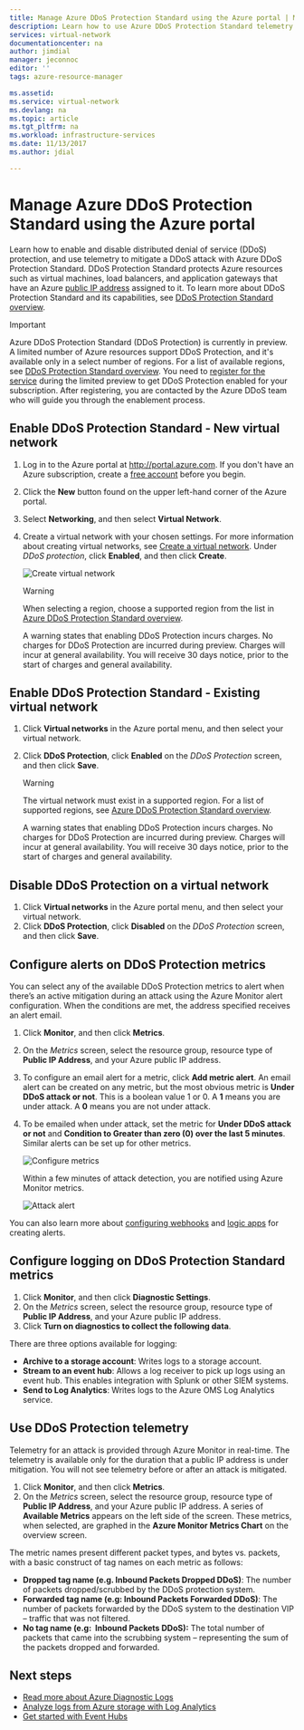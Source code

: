 ```yaml
---
title: Manage Azure DDoS Protection Standard using the Azure portal | Microsoft Docs
description: Learn how to use Azure DDoS Protection Standard telemetry in Azure Monitor to mitigate an attack.
services: virtual-network
documentationcenter: na
author: jimdial
manager: jeconnoc
editor: ''
tags: azure-resource-manager

ms.assetid: 
ms.service: virtual-network
ms.devlang: na
ms.topic: article
ms.tgt_pltfrm: na
ms.workload: infrastructure-services
ms.date: 11/13/2017
ms.author: jdial

---
```


# Manage Azure DDoS Protection Standard using the Azure portal

Learn how to enable and disable distributed denial of service (DDoS) protection, and use telemetry to mitigate a DDoS attack with Azure DDoS Protection Standard. DDoS Protection Standard protects Azure resources such as virtual machines, load balancers, and application gateways that have an Azure [public IP address](virtual-network-public-ip-address.md) assigned to it. To learn more about DDoS Protection Standard and its capabilities, see [DDoS Protection Standard overview](ddos-protection-overview.md). 

>[!IMPORTANT]
>Azure DDoS Protection Standard (DDoS Protection) is currently in preview. A limited number of Azure resources support DDoS Protection, and it's available only in a select number of regions. For a list of available regions, see [DDoS Protection Standard overview](ddos-protection-overview.md). You need to [register for the service](http://aka.ms/ddosprotection) during the limited preview to get DDoS Protection enabled for your subscription. After registering, you are contacted by the Azure DDoS team who will guide you through the enablement process. 

## Enable DDoS Protection Standard - New virtual network

1. Log in to the Azure portal at http://portal.azure.com. If you don't have an Azure subscription, create a [free account](https://azure.microsoft.com/free/?WT.mc_id=A261C142F) before you begin.
2. Click the **New** button found on the upper left-hand corner of the Azure portal.
3. Select **Networking**, and then select **Virtual Network**.
4. Create a virtual network with your chosen settings. For more information about creating virtual networks, see [Create a virtual network](virtual-networks-create-vnet-arm-pportal.md). Under *DDoS protection*, click **Enabled**, and then click **Create**.

    ![Create virtual network](./media/ddos-protection-manage-portal/ddos-create-vnet.png)   

    > [!WARNING]
    > When selecting a region, choose a supported region from the list in [Azure DDoS Protection Standard overview](ddos-protection-overview.md).

    A warning states that enabling DDoS Protection incurs charges. No charges for DDoS Protection are incurred during preview. Charges will incur at general availability. You will receive 30 days notice, prior to the start of charges and general availability.

## Enable DDoS Protection Standard - Existing virtual network 

1. Click **Virtual networks** in the Azure portal menu, and then select your virtual network.
2. Click **DDoS Protection**, click **Enabled** on the *DDoS Protection* screen, and then click **Save**. 

    > [!WARNING]
    > The virtual network must exist in a supported region. For a list of supported regions, see [Azure DDoS Protection Standard overview](ddos-protection-overview.md).

    A warning states that enabling DDoS Protection incurs charges. No charges for DDoS Protection are incurred during preview. Charges will incur at general availability. You will receive 30 days notice, prior to the start of charges and general availability.

## Disable DDoS Protection on a virtual network

1. Click **Virtual networks** in the Azure portal menu, and then select your virtual network.
2. Click **DDoS Protection**, click **Disabled** on the *DDoS Protection* screen, and then click **Save**.

## Configure alerts on DDoS Protection metrics

You can select any of the available DDoS Protection metrics to alert when there’s an active mitigation during an attack using the Azure Monitor alert configuration. When the conditions are met, the address specified receives an alert email.

1. Click **Monitor**, and then click **Metrics**.
2. On the *Metrics* screen, select the resource group, resource type of **Public IP Address**, and your Azure public IP address.
3. To configure an email alert for a metric, click **Add metric alert**. An email alert can be created on any metric, but the most obvious metric is **Under DDoS attack or not**. This is a boolean value 1 or 0. A **1** means you are under attack. A **0** means you are not under attack.
4. To be emailed when under attack, set the metric for **Under DDoS attack or not** and **Condition to Greater than zero (0) over the last 5 minutes**. Similar alerts can be set up for other metrics.

    ![Configure metrics](./media/ddos-protection-manage-portal/ddos-metrics.png)

    Within a few minutes of attack detection, you are notified using Azure Monitor metrics.

    ![Attack alert](./media/ddos-protection-manage-portal/ddos-alert.png) 

You can also learn more about [configuring webhooks](../monitoring-and-diagnostics/insights-webhooks-alerts.md) and [logic apps](../logic-apps/logic-apps-what-are-logic-apps.md) for creating alerts.

## Configure logging on DDoS Protection Standard metrics

1. Click **Monitor**, and then click **Diagnostic Settings**.
2. On the *Metrics* screen, select the resource group, resource type of **Public IP Address**, and your Azure public IP address.
3. Click **Turn on diagnostics to collect the following data**.

There are three options available for logging:

- **Archive to a storage account**: Writes logs to a storage account.
- **Stream to an event hub**: Allows a log receiver to pick up logs using an event hub. This enables integration with Splunk or other SIEM systems.
- **Send to Log Analytics**: Writes logs to the Azure OMS Log Analytics service.

## Use DDoS Protection telemetry

Telemetry for an attack is provided through Azure Monitor in real-time. The telemetry is available only for the duration that a public IP address is under mitigation. You will not see telemetry before or after an attack is mitigated.

1. Click **Monitor**, and then click **Metrics**. 
2. On the *Metrics* screen, select the resource group, resource type of **Public IP Address**, and your Azure public IP address. A series of **Available Metrics** appears on the left side of the screen. These metrics, when selected, are graphed in the **Azure Monitor Metrics Chart** on the overview screen. 

The metric names present different packet types, and bytes vs. packets, with a basic construct of tag names on each metric as follows:

- **Dropped tag name (e.g. Inbound Packets Dropped DDoS)**: The number of packets dropped/scrubbed by the DDoS protection system.
- **Forwarded tag name (e.g: Inbound Packets Forwarded DDoS)**: The number of packets forwarded by the DDoS system to the destination VIP – traffic that was not filtered.
- **No tag name (e.g:  Inbound Packets DDoS):** The total number of packets that came into the scrubbing system – representing the sum of the packets dropped and forwarded.

## Next steps

- [Read more about Azure Diagnostic Logs](../monitoring-and-diagnostics/monitoring-overview-of-diagnostic-logs.md?toc=%2fazure%2fvirtual-network%2ftoc.json)
- [Analyze logs from Azure storage with Log Analytics](../log-analytics/log-analytics-azure-storage.md?toc=%2fazure%2fvirtual-network%2ftoc.json)
- [Get started with Event Hubs](../event-hubs/event-hubs-csharp-ephcs-getstarted.md?toc=%2fazure%2fvirtual-network%2ftoc.json)